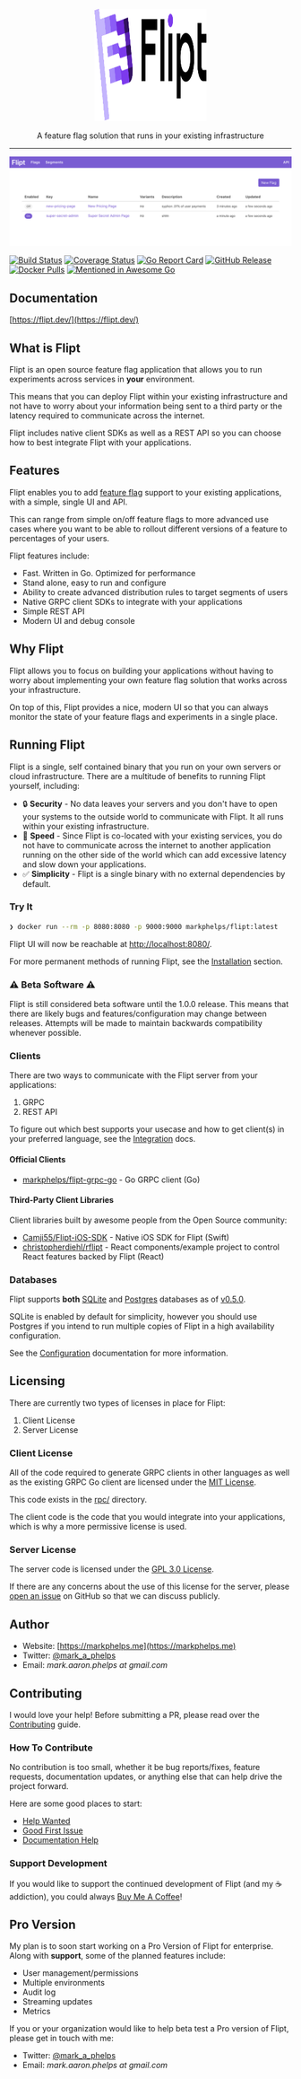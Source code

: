 <p align=center>
	<img src="logo.svg" alt="Flipt" width=200 height=200 />
</p>

<p align="center">A feature flag solution that runs in your existing infrastructure</p>

<hr />

![Flipt](docs/assets/images/flipt.png)

[![Build Status](https://travis-ci.com/markphelps/flipt.svg?token=TBiDDmnBkCmRa867CqCG&branch=master)](https://travis-ci.com/markphelps/flipt)
[![Coverage Status](https://coveralls.io/repos/github/markphelps/flipt/badge.svg)](https://coveralls.io/github/markphelps/flipt)
[![Go Report Card](https://goreportcard.com/badge/github.com/markphelps/flipt)](https://goreportcard.com/report/github.com/markphelps/flipt)
[![GitHub Release](https://img.shields.io/github/release/markphelps/flipt.svg?style=flat)](https://github.com/markphelps/flipt/releases)
[![Docker Pulls](https://img.shields.io/docker/pulls/markphelps/flipt.svg)](https://hub.docker.com/r/markphelps/flipt)
[![Mentioned in Awesome Go](https://awesome.re/mentioned-badge.svg)](https://github.com/avelino/awesome-go)

## Documentation

[https://flipt.dev/](https://flipt.dev/)

## What is Flipt

Flipt is an open source feature flag application that allows you to run experiments across services in **your** environment.

This means that you can deploy Flipt within your existing infrastructure and not have to worry about your information being sent to a third party or the latency required to communicate across the internet.

Flipt includes native client SDKs as well as a REST API so you can choose how to best integrate Flipt with your applications.

## Features

Flipt enables you to add [feature flag](https://martinfowler.com/bliki/FeatureToggle.html) support to your existing applications, with a simple, single UI and API.

This can range from simple on/off feature flags to more advanced use cases where you want to be able to rollout different versions of a feature to percentages of your users.

Flipt features include:

* Fast. Written in Go. Optimized for performance
* Stand alone, easy to run and configure
* Ability to create advanced distribution rules to target segments of users
* Native GRPC client SDKs to integrate with your applications
* Simple REST API
* Modern UI and debug console

## Why Flipt

Flipt allows you to focus on building your applications without having to worry about implementing your own feature flag solution that works across your infrastructure.

On top of this, Flipt provides a nice, modern UI so that you can always monitor the state of your feature flags and experiments in a single place.

## Running Flipt

Flipt is a single, self contained binary that you run on your own servers or cloud infrastructure. There are a multitude of benefits to running Flipt yourself, including:

* :lock: **Security** - No data leaves your servers and you don't have to open your systems to the outside world to communicate with Flipt. It all runs within your existing infrastructure.
* :rocket: **Speed** - Since Flipt is co-located with your existing services, you do not have to communicate across the internet to another application running on the other side of the world which can add excessive latency and slow down your applications.
* :white_check_mark: **Simplicity** - Flipt is a single binary with no external dependencies by default.

### Try It

```bash
❯ docker run --rm -p 8080:8080 -p 9000:9000 markphelps/flipt:latest
```

Flipt UI will now be reachable at [http://localhost:8080/](http://localhost:8080).

For more permanent methods of running Flipt, see the [Installation](https://flipt.dev/installation/) section.

### :warning: Beta Software :warning:

Flipt is still considered beta software until the 1.0.0 release. This means that there are likely bugs and features/configuration may change between releases. Attempts will be made to maintain backwards compatibility whenever possible.

### Clients

There are two ways to communicate with the Flipt server from your applications:

1. GRPC
1. REST API

To figure out which best supports your usecase and how to get client(s) in your preferred language, see the [Integration](https://flipt.dev/integration/) docs.

#### Official Clients

* [markphelps/flipt-grpc-go](https://github.com/markphelps/flipt-grpc-go) - Go GRPC client (Go)

#### Third-Party Client Libraries

Client libraries built by awesome people from the Open Source community:

* [Camji55/Flipt-iOS-SDK](https://github.com/Camji55/Flipt-iOS-SDK) - Native iOS SDK for Flipt (Swift)
* [christopherdiehl/rflipt](https://github.com/christopherdiehl/rflipt) - React components/example project to control React features backed by Flipt (React)

### Databases

Flipt supports **both** [SQLite](https://www.sqlite.org/index.html) and [Postgres](https://www.postgresql.org/) databases as of [v0.5.0](https://github.com/markphelps/flipt/releases/tag/v0.5.0).

SQLite is enabled by default for simplicity, however you should use Postgres if you intend to run multiple copies of Flipt in a high availability configuration.

See the [Configuration](https://flipt.dev/configuration/#databases) documentation for more information.

## Licensing

There are currently two types of licenses in place for Flipt:

1. Client License
2. Server License

### Client License

All of the code required to generate GRPC clients in other languages as well as the existing GRPC Go client are licensed under the [MIT License](https://spdx.org/licenses/MIT.html).

This code exists in the [rpc/](rpc/) directory.

The client code is the code that you would integrate into your applications, which is why a more permissive license is used.

### Server License

The server code is licensed under the [GPL 3.0 License](https://spdx.org/licenses/GPL-3.0.html).

If there are any concerns about the use of this license for the server, please [open an issue](https://github.com/markphelps/flipt/issues/new) on GitHub so that we can discuss publicly.

## Author

* Website: [https://markphelps.me](https://markphelps.me)
* Twitter: [@mark_a_phelps](https://twitter.com/mark_a_phelps)
* Email: _mark.aaron.phelps at gmail.com_

## Contributing

I would love your help! Before submitting a PR, please read over the [Contributing](.github/contributing) guide.

### How To Contribute

No contribution is too small, whether it be bug reports/fixes, feature requests, documentation updates, or anything else that can help drive the project forward.

Here are some good places to start:

* [Help Wanted](https://github.com/markphelps/flipt/labels/help%20wanted)
* [Good First Issue](https://github.com/markphelps/flipt/labels/good%20first%20issue)
* [Documentation Help](https://github.com/markphelps/flipt/labels/documentation)

### Support Development

If you would like to support the continued development of Flipt (and my :coffee: addiction), you could always [Buy Me A Coffee](https://www.buymeacoffee.com/mAZ1JDSRP)!

## Pro Version

My plan is to soon start working on a Pro Version of Flipt for enterprise. Along with **support**, some of the planned features include:

* User management/permissions
* Multiple environments
* Audit log
* Streaming updates
* Metrics

If you or your organization would like to help beta test a Pro version of Flipt, please get in touch with me:

* Twitter: [@mark_a_phelps](https://twitter.com/mark_a_phelps)
* Email: _mark.aaron.phelps at gmail.com_
